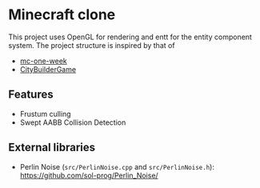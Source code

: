 # Minecraft clone
This project uses OpenGL for rendering and entt for the entity component system.
The project structure is inspired by that of
- [mc-one-week](https://github.com/Hopson97/MineCraft-One-Week-Challenge)
- [CityBuilderGame](https://github.com/PhiGei2000/CityBuilderGame)

## Features
- Frustum culling
- Swept AABB Collision Detection
## External libraries
- Perlin Noise (`src/PerlinNoise.cpp` and `src/PerlinNoise.h`): https://github.com/sol-prog/Perlin_Noise/